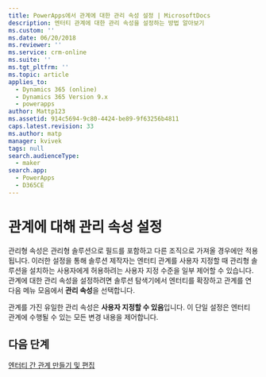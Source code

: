 ```yaml
---
title: PowerApps에서 관계에 대한 관리 속성 설정 | MicrosoftDocs
description: 엔터티 관계에 대한 관리 속성을 설정하는 방법 알아보기
ms.custom: ''
ms.date: 06/20/2018
ms.reviewer: ''
ms.service: crm-online
ms.suite: ''
ms.tgt_pltfrm: ''
ms.topic: article
applies_to:
  - Dynamics 365 (online)
  - Dynamics 365 Version 9.x
  - powerapps
author: Mattp123
ms.assetid: 914c5694-9c80-4424-be89-9f63256b4811
caps.latest.revision: 33
ms.author: matp
manager: kvivek
tags: null
search.audienceType:
  - maker
search.app:
  - PowerApps
  - D365CE
---
```

# <a name="set-managed-properties-for-relationships"></a>관계에 대해 관리 속성 설정

<a name="BKMK_ManagedProperties"></a>   

 관리형 속성은 관리형 솔루션으로 필드를 포함하고 다른 조직으로 가져올 경우에만 적용됩니다. 이러한 설정을 통해 솔루션 제작자는 엔터티 관계를 사용자 지정할 때 관리형 솔루션을 설치하는 사용자에게 허용하려는 사용자 지정 수준을 일부 제어할 수 있습니다. 관계에 대한 관리 속성을 설정하려면 솔루션 탐색기에서 엔터티를 확장하고 관계를 연 다음 메뉴 모음에서 **관리 속성**을 선택합니다.  
  
 관계를 가진 유일한 관리 속성은 **사용자 지정할 수 있음**입니다. 이 단일 설정은 엔터티 관계에 수행될 수 있는 모든 변경 내용을 제어합니다.  
  
## <a name="next-steps"></a>다음 단계

[엔터티 간 관계 만들기 및 편집](create-edit-entity-relationships.md)
